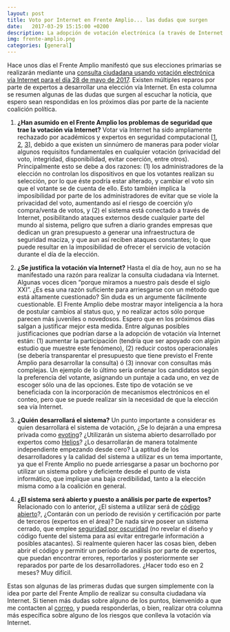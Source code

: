 ```yaml
---
layout: post
title: Voto por Internet en Frente Amplio... las dudas que surgen
date:   2017-03-29 15:15:00 +0200
description: La adopción de votación electrónica (a través de Internet en este caso) debe hacerse de manera más seria y analizando sus ventajas y desventajas.
img: frente-amplio.png
categories: [general]
---
```

Hace unos días el Frente Amplio manifestó que sus elecciones primarias se realizarán mediante una [consulta ciudadana usando votación electrónica vía Internet para el día 28 de mayo de 2017](http://www.eldesconcierto.cl/2017/03/28/frente-amplio-confirma-primarias-ciudadanas-para-el-28-de-mayo-con-inedita-votacion-electronica/).  Existen múltiples reparos por parte de expertos a desarrollar una elección vía Internet. En esta columna se resumen algunas de las dudas que surgen al escuchar la noticia, que espero sean respondidas en los próximos días por parte de la naciente coalición política.

1. **¿Han asumido en el Frente Amplio los problemas de seguridad que trae la votación vía Internet?** Votar vía Internet ha sido ampliamente rechazado por académicos y expertos en seguridad computacional [[1](http://stateofsecurity.com/?p=481), [2](http://www.heritage.org/report/the-dangers-internet-voting), [3](https://www.usenix.org/conference/enigma2016/conference-program/presentation/halderman)], debido a que existen un sinnúmero de maneras para poder violar algunos requisitos fundamentales en cualquier votación (privacidad del voto, integridad, disponibilidad, evitar coerción, entre otros). Principalmente esto se debe a dos razones: (1) los administradores de la elección no controlan los dispositivos en que los votantes realizan su selección, por lo que éste podría estar alterado, y cambiar el voto sin que el votante se de cuenta de ello. Esto también implica la imposibilidad por parte de los administradores de evitar que se viole la privacidad del voto, aumentando así el riesgo de coerción y/o compra/venta de votos, y (2) el sistema está conectado a través de Internet, posibilitando ataques externos desde cualquier parte del mundo al sistema, peligro que sufren a diario grandes empresas que dedican un gran presupuesto a generar una infraestructura de seguridad maciza, y que aun así reciben ataques constantes; lo que puede resultar en  la imposibilidad de ofrecer el servicio de votación durante el día de la elección.

2. **¿Se justifica la votación vía Internet?** Hasta el día de hoy, aun no se ha manifestado una razón para realizar la consulta ciudadana vía Internet. Algunas voces dicen “porque miramos a nuestro país desde el siglo XXI”. ¿Es esa una razón suficiente para arriesgarse con un método que está altamente cuestionado? Sin duda es un argumente fácilmente cuestionable. El Frente Amplio debe mostrar mayor inteligencia a la hora de postular cambios al status quo, y no realizar actos sólo porque parecen más juveniles o novedosos. Espero que en los próximos días salgan a justificar mejor esta medida. Entre algunas posibles justificaciones que podrían darse a la adopción de votación vía Internet están: (1) aumentar la participación (tendría que ser apoyado con algún estudio que muestre este fenómeno), (2) reducir costos operacionales (se debería transparentar el presupuesto que tiene previsto el Frente Amplio para desarrollar la consulta) ó (3) innovar con consultas más complejas. Un ejemplo de lo último sería ordenar los candidatos según la preferencia del votante, asignando un puntaje a cada uno, en vez de escoger sólo una de las opciones. Este tipo de votación se ve beneficiada con la incorporación de mecanismos electrónicos en el conteo, pero que se puede realizar sin la necesidad de que la elección sea vía Internet.

3. **¿Quién desarrollará el sistema?** Un punto importante a considerar es quien desarrollará el sistema de votación, ¿Se lo dejarán a una empresa privada como [evoting](http://evoting.cl/)? ¿Utilizarán un sistema abierto desarrollado por expertos como [Helios](https://vote.heliosvoting.org/)? ¿Lo desarrollarán de manera totalmente independiente empezando desde cero? La aptitud de los desarrolladores y la calidad del sistema a utilizar es un tema importante, ya que el Frente Amplio no puede arriesgarse a pasar un bochorno por utilizar un sistema pobre y deficiente desde el punto de vista informático, que implique una baja credibilidad, tanto a la elección misma como a la coalición en general.

4. **¿El sistema será abierto y puesto a análisis por parte de expertos?** Relacionado con lo anterior, ¿El sistema a utilizar será de [código abierto](https://es.wikipedia.org/wiki/Software_de_c%C3%B3digo_abierto)?, ¿Contarán con un período de revisión y certificación por parte de terceros (expertos en el área)? De nada sirve poseer un sistema cerrado, que emplee [seguridad por oscuridad](https://en.wikipedia.org/wiki/Security_through_obscurity) (no revelar el diseño y código fuente del sistema para así evitar entregarle información a posibles atacantes). Si realmente quieren hacer las cosas bien, deben abrir el código y permitir un período de análisis por parte de expertos, que puedan encontrar errores, reportarlos y posteriormente ser reparados por parte de los desarrolladores. ¿Hacer todo eso en 2 meses? Muy difícil.

Estas son algunas de las primeras dudas que surgen simplemente con la idea por parte del Frente Amplio de realizar su consulta ciudadana vía Internet. Si tienen más dudas sobre alguno de los puntos, bienvenido a que me contacten al [correo](mailto:cjgomez@dcc.uchile.cl), y pueda responderlas, o bien, realizar otra columna más específica sobre alguno de los riesgos que conlleva la votación vía Internet.